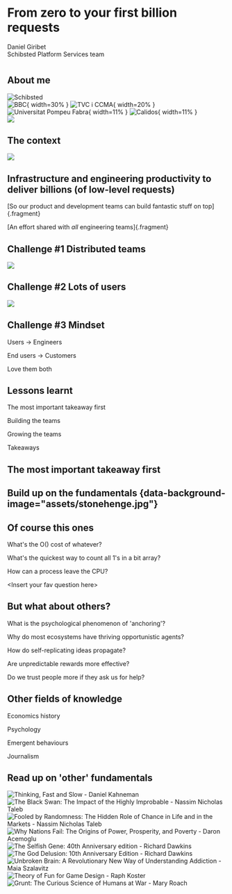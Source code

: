 # From zero to your first billion requests
Daniel Giribet <br/> Schibsted Platform Services team

#

## About me
![](assets/schibsted2.png "Schibsted")
<br/>
![](assets/bbc-logo-design.gif "BBC"){ width=30% }
![](assets/logo-tvc.png "TVC i CCMA"){ width=20% }
![](assets/upf.png "Universitat Pompeu Fabra"){ width=11% }
![](assets/calidos.jpg "Calidos"){ width=11% }
<br/>
![](assets/github.png)


## The context

![](assets/logos.png)

## Infrastructure and engineering productivity to deliver billions (of low-level requests)
[So our product and development teams can build fantastic stuff on top]{.fragment}

[An effort shared with _all_ engineering teams]{.fragment}


## Challenge \#1 Distributed teams

![](assets/locations.pdf.svg)


## Challenge \#2 Lots of users

![](assets/users.pdf.svg)

## Challenge \#3 Mindset

Users -> Engineers

End users -> Customers

Love them both


## Lessons learnt
The most important takeaway first

Building the teams

Growing the teams

Takeaways


## The most important takeaway first

## Build up on the fundamentals {data-background-image="assets/stonehenge.jpg"}
<!-- Ref: https://en.wikipedia.org/wiki/Stonehenge" -->


## Of course this ones
What's the O() cost of whatever?

What's the quickest way to count all 1's in a bit array?

How can a process leave the CPU?

&lt;Insert your fav question here&gt;


## But what about others?
What is the psychological phenomenon of 'anchoring'?

Why do most ecosystems have thriving opportunistic agents?

How do self-replicating ideas propagate?

Are unpredictable rewards more effective?

Do we trust people more if they ask us for help?

## Other fields of knowledge
Economics history

Psychology

Emergent behaviours

Journalism


## Read up on 'other' fundamentals
![](assets/thinking-fast-and-slow.jpg "Thinking, Fast and Slow - Daniel Kahneman")
![](assets/black-swan.jpg "The Black Swan: The Impact of the Highly Improbable - Nassim Nicholas Taleb")
![](assets/fooled.jpg "Fooled by Randomness: The Hidden Role of Chance in Life and in the Markets - Nassim Nicholas Taleb")
![](assets/nations-fail.jpg "Why Nations Fail: The Origins of Power, Prosperity, and Poverty - Daron Acemoglu")
![](assets/selfish-gene.jpg "The Selfish Gene: 40th Anniversary edition - Richard Dawkins")
![](assets/god-delusion.jpg "The God Delusion: 10th Anniversary Edition - Richard Dawkins")
![](assets/unbroken.jpg "Unbroken Brain: A Revolutionary New Way of Understanding Addiction - Maia Szalavitz")
![](assets/theory-fun.jpg "Theory of Fun for Game Design - Raph Koster")
![](assets/grunt.jpg "Grunt: The Curious Science of Humans at War  - Mary Roach")
                                                                                   
<!-- this is my list, but other references should also provide good stuff -->